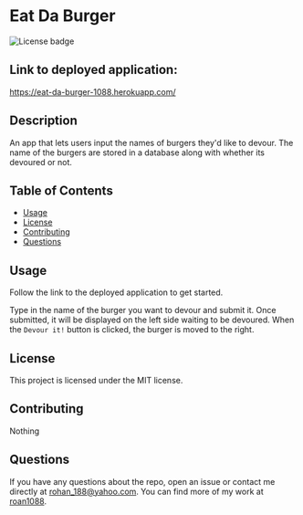 # Eat Da Burger

![License badge](https://img.shields.io/badge/license-MIT-blue.svg)

## Link to deployed application:

https://eat-da-burger-1088.herokuapp.com/

## Description
An app that lets users input the names of burgers they'd like to devour. The name of the burgers are stored in a database along with whether its devoured or not.

## Table of Contents
- [Usage](#usage)
- [License](#license)
- [Contributing](#contributing)
- [Questions](#questions)

## Usage
Follow the link to the deployed application to get started.

Type in the name of the burger you want to devour and submit it. Once submitted, it will be displayed on the left side waiting to be devoured. When the `Devour it!` button is clicked, the burger is moved to the right.

## License
This project is licensed under the MIT license.

## Contributing
Nothing

## Questions
If you have any questions about the repo, open an issue or contact me directly at rohan_188@yahoo.com. You can find more of my work at [roan1088](https://github.com/roan1088).
